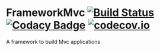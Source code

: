 # FrameworkMvc [![Build Status](https://travis-ci.org/Puzzlout/FrameworkMvc.svg)](https://travis-ci.org/Puzzlout/FrameworkMvc) [![Codacy Badge](https://api.codacy.com/project/badge/grade/216ad52e85ae46e7bef3b1769ab003c0)](https://www.codacy.com/app/webdev-jl/FrameworkMvc) [![codecov.io](https://codecov.io/github/Puzzlout/FrameworkMvc/coverage.svg?branch=master)](https://codecov.io/github/Puzzlout/FrameworkMvc?branch=master) 

A framework to build Mvc applications
  
